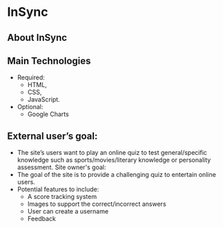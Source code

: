 # InSync
## About InSync
## Main Technologies
* Required: 
    * HTML, 
    * CSS, 
    * JavaScript.
* Optional: 
    * Google Charts

## External user’s goal:
* The site’s users want to play an online quiz to test general/specific knowledge such as sports/movies/literary knowledge or personality assessment.
Site owner's goal:
* The goal of the site is to provide a challenging quiz to entertain online users.
* Potential features to include:
    * A score tracking system
    * Images to support the correct/incorrect answers
    * User can create a username
    * Feedback